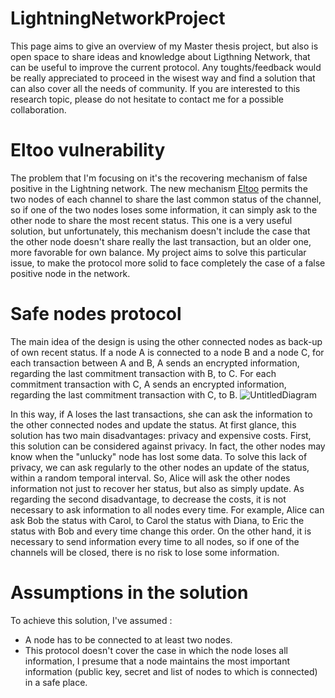 # LightningNetworkProject
This page aims to give an overview of my Master thesis project, but also is open space to share ideas and knowledge about Ligthning Network, that can be useful to improve the current protocol. Any toughts/feedback would be really appreciated to proceed in the wisest way and find a solution that can also cover all the needs of community. 
If you are interested to this research topic, please do not hesitate to contact me for a possible collaboration.

# Eltoo vulnerability
The problem that I'm focusing on it's the recovering mechanism of false positive in the Lightning network. The new mechanism [Eltoo](https://blockstream.com/eltoo.pdf) permits the two nodes of each channel to share the last common status of the channel, so if one of the two nodes loses some information, it can simply ask to the other node to share the most recent status. This one is a very useful solution, but unfortunately, this mechanism doesn't include the case that the other node doesn't share really the last transaction, but an older one, more favorable for own balance. My project aims to solve this particular issue, to make the protocol more solid to face completely the case of a false positive node in the network. 

# Safe nodes protocol
The main idea of the design is using the other connected nodes as back-up of own recent status. If a node A is connected to a node B and a node C, for each transaction between A and B, A sends an encrypted information, regarding the last commitment transaction with B, to C. For each commitment transaction with C, A sends an encrypted information, regarding the last commitment transaction with C, to B.
![UntitledDiagram](/Users/margheritafavaretto/Desktop/MasterThesis/UntitledDiagram.jpg)

In this way, if A loses the last transactions, she can ask the information to the other connected nodes and update the status. 
At first glance, this solution has two main disadvantages: privacy and expensive costs. 
First, this solution can be considered against privacy. In fact, the other nodes may know when the "unlucky" node has lost some data. To solve this lack of privacy, we can ask regularly to the other nodes an update of the status, within a random temporal interval. So, Alice will ask the other nodes information not just to recover her status, but also as simply update. 
As regarding the second disadvantage, to decrease the costs, it is not necessary to ask information to all nodes every time. For example, Alice can ask Bob the status with Carol, to Carol the status with Diana, to Eric the status with Bob and every time change this order. On the other hand, it is necessary to send information every time to all nodes, so if one of the channels will be closed, there is no risk to lose some information. 

# Assumptions in the solution
To achieve this solution, I've assumed : 
* A node has to be connected to at least two nodes. 
* This protocol doesn't cover the case in which the node loses all information, I presume that a node maintains the most important information (public key, secret and list of nodes to which is connected) in a safe place.

